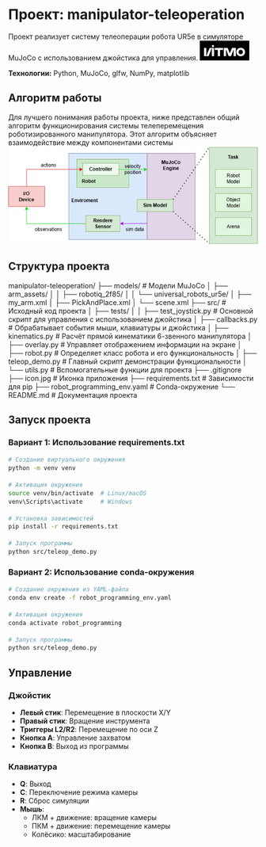 # Проект: manipulator-teleoperation
Проект реализует систему телеоперации робота UR5e в симуляторе MuJoCo с использованием джойстика для управления.
[![ITMO](https://github.com/ITMO-NSS-team/open-source-ops/blob/master/badges/ITMO_badge_flat_rus.svg)](https://en.itmo.ru/en/)

**Технологии:** Python, MuJoCo, glfw, NumPy, matplotlib
## Алгоритм работы
Для лучшего понимания работы проекта, ниже представлен общий алгоритм функционирования системы телеперемещения роботизированного манипулятора. Этот алгоритм объясняет взаимодействие между компонентами системы
![Алгоритм работы ](algorithm.png)
## Структура проекта
manipulator-teleoperation/
├── models/                   # Модели MuJoCo
│   ├── arm_assets/
│   │   ├── robotiq_2f85/
│   │   └── universal_robots_ur5e/
│   ├── my_arm.xml
│   ├── PickAndPlace.xml
│   └── scene.xml
├── src/                     # Исходный код проекта
│   ├── tests/
│   │   ├── test_joystick.py # Основной скрипт для управления с использованием джойстика
│   ├── callbacks.py         # Обрабатывает события мыши, клавиатуры и джойстика
│   ├── kinematics.py        # Расчёт прямой кинематики 6-звенного манипулятора
│   ├── overlay.py           # Управляет отображением информации на экране
│   ├── robot.py             # Определяет класс робота и его функциональность
│   ├── teleop_demo.py       # Главный скрипт демонстрации функциональности
│   └── utils.py             # Вспомогательные функции для проекта
├── .gitignore
├── icon.jpg                 # Иконка приложения
├── requirements.txt         # Зависимости для pip
├── robot_programming_env.yaml # Conda-окружение
└── README.md                # Документация проекта
## Запуск проекта

### Вариант 1: Использование requirements.txt

```bash
# Создание виртуального окружения
python -m venv venv

# Активация окружения
source venv/bin/activate  # Linux/macOS
venv\Scripts\activate     # Windows

# Установка зависимостей
pip install -r requirements.txt

# Запуск программы
python src/teleop_demo.py
```

### Вариант 2: Использование conda-окружения

```bash
# Создание окружения из YAML-файла
conda env create -f robot_programming_env.yaml

# Активация окружения
conda activate robot_programming

# Запуск программы
python src/teleop_demo.py
```
## Управление

### Джойстик
- **Левый стик**: Перемещение в плоскости X/Y
- **Правый стик**: Вращение инструмента
- **Триггеры L2/R2**: Перемещение по оси Z
- **Кнопка A**: Управление захватом
- **Кнопка B**: Выход из программы

### Клавиатура
- **Q**: Выход
- **C**: Переключение режима камеры
- **R**: Сброс симуляции
- **Мышь**: 
  - ЛКМ + движение: вращение камеры
  - ПКМ + движение: перемещение камеры
  - Колёсико: масштабирование

